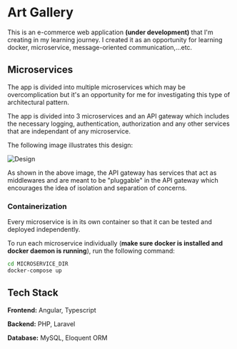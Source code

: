 
# Art Gallery

This is an e-commerce web application **(under development)** that I'm creating in my learning journey. I created it as an opportunity for learning docker, microservice, message-oriented communication,...etc.

## Microservices

The app is divided into multiple microservices which may be overcomplication but it's an opportunity for me for investigating this type of architectural pattern.

The app is divided into 3 microservices and an API gateway which includes the necessary logging, authentication, authorization and any other services that are independant of any microservice.

The following image illustrates this design:

![Design](https://drive.google.com/uc?id=1Zj2ZTtdhFKbUv6UvCNT-th7iZQ-eib3s)

As shown in the above image, the API gateway has services that act as middlewares and are meant to be "pluggable" in the API gateway which encourages the idea of isolation and separation of concerns.

### Containerization

Every microservice is in its own container so that it can be tested and deployed independently.

To run each microservice individually (**make sure docker is installed and docker daemon is running**), run the following command:

```bash
cd MICROSERVICE_DIR
docker-compose up
```

## Tech Stack

**Frontend:** Angular, Typescript

**Backend:** PHP, Laravel

**Database:** MySQL, Eloquent ORM
